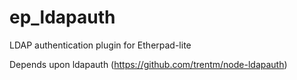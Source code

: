 ep_ldapauth
===========

LDAP authentication plugin for Etherpad-lite

Depends upon ldapauth (https://github.com/trentm/node-ldapauth)
